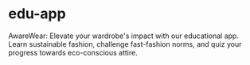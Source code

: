 # edu-app
AwareWear: Elevate your wardrobe's impact with our educational app. Learn sustainable fashion, challenge fast-fashion norms, and quiz your progress towards eco-conscious attire.

